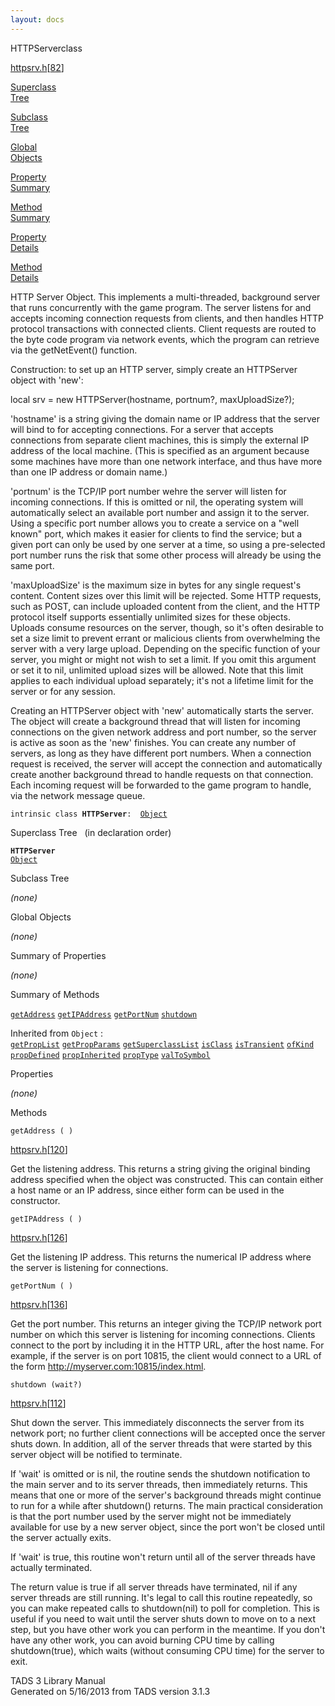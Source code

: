 ```yaml
---
layout: docs
---
```

<span class="title">HTTPServer</span><span class="type">class</span>

[httpsrv.h](../file/httpsrv.h.html)\[[82](../source/httpsrv.h.html#82)\]

[Superclass  
Tree](#_SuperClassTree_)

[Subclass  
Tree](#_SubClassTree_)

[Global  
Objects](#_ObjectSummary_)

[Property  
Summary](#_PropSummary_)

[Method  
Summary](#_MethodSummary_)

[Property  
Details](#_Properties_)

[Method  
Details](#_Methods_)



HTTP Server Object. This implements a multi-threaded, background server
that runs concurrently with the game program. The server listens for and
accepts incoming connection requests from clients, and then handles HTTP
protocol transactions with connected clients. Client requests are routed
to the byte code program via network events, which the program can
retrieve via the getNetEvent() function.

Construction: to set up an HTTP server, simply create an HTTPServer
object with 'new':

  
local srv = new HTTPServer(hostname, portnum?, maxUploadSize?);

'hostname' is a string giving the domain name or IP address that the
server will bind to for accepting connections. For a server that accepts
connections from separate client machines, this is simply the external
IP address of the local machine. (This is specified as an argument
because some machines have more than one network interface, and thus
have more than one IP address or domain name.)

'portnum' is the TCP/IP port number wehre the server will listen for
incoming connections. If this is omitted or nil, the operating system
will automatically select an available port number and assign it to the
server. Using a specific port number allows you to create a service on a
"well known" port, which makes it easier for clients to find the
service; but a given port can only be used by one server at a time, so
using a pre-selected port number runs the risk that some other process
will already be using the same port.

'maxUploadSize' is the maximum size in bytes for any single request's
content. Content sizes over this limit will be rejected. Some HTTP
requests, such as POST, can include uploaded content from the client,
and the HTTP protocol itself supports essentially unlimited sizes for
these objects. Uploads consume resources on the server, though, so it's
often desirable to set a size limit to prevent errant or malicious
clients from overwhelming the server with a very large upload. Depending
on the specific function of your server, you might or might not wish to
set a limit. If you omit this argument or set it to nil, unlimited
upload sizes will be allowed. Note that this limit applies to each
individual upload separately; it's not a lifetime limit for the server
or for any session.

Creating an HTTPServer object with 'new' automatically starts the
server. The object will create a background thread that will listen for
incoming connections on the given network address and port number, so
the server is active as soon as the 'new' finishes. You can create any
number of servers, as long as they have different port numbers. When a
connection request is received, the server will accept the connection
and automatically create another background thread to handle requests on
that connection. Each incoming request will be forwarded to the game
program to handle, via the network message queue.

`intrinsic class `**`HTTPServer`**` :   `[`Object`](../object/Object.html)



<span id="_SuperClassTree_"></span>



<span class="hdln">Superclass Tree</span>   (in declaration order)



**`HTTPServer`**  
[`Object`](../object/Object.html)  
<span id="_SubClassTree_"></span>



<span class="hdln">Subclass Tree</span>  



*(none)* <span id="_ObjectSummary_"></span>



<span class="hdln">Global Objects</span>  



*(none)* <span id="_PropSummary_"></span>



<span class="hdln">Summary of Properties</span>  







*(none)* <span id="_MethodSummary_"></span>



<span class="hdln">Summary of Methods</span>  



[`getAddress`](#getAddress) [`getIPAddress`](#getIPAddress) [`getPortNum`](#getPortNum) [`shutdown`](#shutdown)

Inherited from `Object` :  
[`getPropList`](../object/Object.html#getPropList) [`getPropParams`](../object/Object.html#getPropParams) [`getSuperclassList`](../object/Object.html#getSuperclassList) [`isClass`](../object/Object.html#isClass) [`isTransient`](../object/Object.html#isTransient) [`ofKind`](../object/Object.html#ofKind) [`propDefined`](../object/Object.html#propDefined) [`propInherited`](../object/Object.html#propInherited) [`propType`](../object/Object.html#propType) [`valToSymbol`](../object/Object.html#valToSymbol)

<span id="_Properties_"></span>



<span class="hdln">Properties</span>  



*(none)* <span id="_Methods_"></span>



<span class="hdln">Methods</span>  



<span id="getAddress"></span>

`getAddress ( )`

[httpsrv.h](../file/httpsrv.h.html)\[[120](../source/httpsrv.h.html#120)\]



Get the listening address. This returns a string giving the original
binding address specified when the object was constructed. This can
contain either a host name or an IP address, since either form can be
used in the constructor.



<span id="getIPAddress"></span>

`getIPAddress ( )`

[httpsrv.h](../file/httpsrv.h.html)\[[126](../source/httpsrv.h.html#126)\]



Get the listening IP address. This returns the numerical IP address
where the server is listening for connections.



<span id="getPortNum"></span>

`getPortNum ( )`

[httpsrv.h](../file/httpsrv.h.html)\[[136](../source/httpsrv.h.html#136)\]



Get the port number. This returns an integer giving the TCP/IP network
port number on which this server is listening for incoming connections.
Clients connect to the port by including it in the HTTP URL, after the
host name. For example, if the server is on port 10815, the client would
connect to a URL of the form http://myserver.com:10815/index.html.



<span id="shutdown"></span>

`shutdown (wait?)`

[httpsrv.h](../file/httpsrv.h.html)\[[112](../source/httpsrv.h.html#112)\]



Shut down the server. This immediately disconnects the server from its
network port; no further client connections will be accepted once the
server shuts down. In addition, all of the server threads that were
started by this server object will be notified to terminate.

If 'wait' is omitted or is nil, the routine sends the shutdown
notification to the main server and to its server threads, then
immediately returns. This means that one or more of the server's
background threads might continue to run for a while after shutdown()
returns. The main practical consideration is that the port number used
by the server might not be immediately available for use by a new server
object, since the port won't be closed until the server actually exits.

If 'wait' is true, this routine won't return until all of the server
threads have actually terminated.

The return value is true if all server threads have terminated, nil if
any server threads are still running. It's legal to call this routine
repeatedly, so you can make repeated calls to shutdown(nil) to poll for
completion. This is useful if you need to wait until the server shuts
down to move on to a next step, but you have other work you can perform
in the meantime. If you don't have any other work, you can avoid burning
CPU time by calling shutdown(true), which waits (without consuming CPU
time) for the server to exit.





TADS 3 Library Manual  
Generated on 5/16/2013 from TADS version 3.1.3


